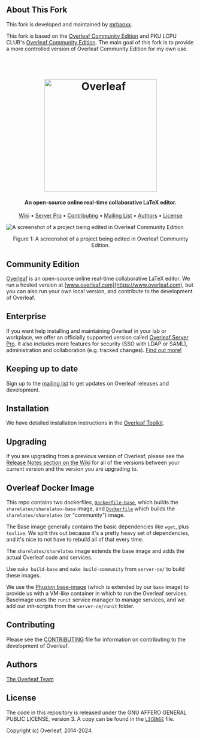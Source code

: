 ## About This Fork

This fork is developed and maintained by [mrhaoxx](https://github.com/mrhaoxx). 


This fork is based on the [Overleaf Community Edition](https://github.com/overleaf/overleaf) and PKU LCPU CLUB's [Overleaf Community Edition](https://github.com/lcpu-club/overleaf). The main goal of this fork is to provide a more controlled version of Overleaf Community Edition for my own use.

<h1 align="center">
  <br>
  <a href="https://www.overleaf.com"><img src="doc/logo.png" alt="Overleaf" width="300"></a>
</h1>

<h4 align="center">An open-source online real-time collaborative LaTeX editor.</h4>

<p align="center">
  <a href="https://github.com/overleaf/overleaf/wiki">Wiki</a> •
  <a href="https://www.overleaf.com/for/enterprises">Server Pro</a> •
  <a href="#contributing">Contributing</a> •
  <a href="https://mailchi.mp/overleaf.com/community-edition-and-server-pro">Mailing List</a> •
  <a href="#authors">Authors</a> •
  <a href="#license">License</a>
</p>

<img src="doc/screenshot.png" alt="A screenshot of a project being edited in Overleaf Community Edition">
<p align="center">
  Figure 1: A screenshot of a project being edited in Overleaf Community Edition.
</p>

## Community Edition

[Overleaf](https://www.overleaf.com) is an open-source online real-time collaborative LaTeX editor. We run a hosted version at [www.overleaf.com](https://www.overleaf.com), but you can also run your own local version, and contribute to the development of Overleaf.

## Enterprise

If you want help installing and maintaining Overleaf in your lab or workplace, we offer an officially supported version called [Overleaf Server Pro](https://www.overleaf.com/for/enterprises). It also includes more features for security (SSO with LDAP or SAML), administration and collaboration (e.g. tracked changes). [Find out more!](https://www.overleaf.com/for/enterprises)

## Keeping up to date

Sign up to the [mailing list](https://mailchi.mp/overleaf.com/community-edition-and-server-pro) to get updates on Overleaf releases and development.

## Installation

We have detailed installation instructions in the [Overleaf Toolkit](https://github.com/overleaf/toolkit/).

## Upgrading

If you are upgrading from a previous version of Overleaf, please see the [Release Notes section on the Wiki](https://github.com/overleaf/overleaf/wiki#release-notes) for all of the versions between your current version and the version you are upgrading to.

## Overleaf Docker Image

This repo contains two dockerfiles, [`Dockerfile-base`](server-ce/Dockerfile-base), which builds the
`sharelatex/sharelatex-base` image, and [`Dockerfile`](server-ce/Dockerfile) which builds the
`sharelatex/sharelatex` (or "community") image.

The Base image generally contains the basic dependencies like `wget`, plus `texlive`.
We split this out because it's a pretty heavy set of
dependencies, and it's nice to not have to rebuild all of that every time.

The `sharelatex/sharelatex` image extends the base image and adds the actual Overleaf code
and services.

Use `make build-base` and `make build-community` from `server-ce/` to build these images.

We use the [Phusion base-image](https://github.com/phusion/baseimage-docker)
(which is extended by our `base` image) to provide us with a VM-like container
in which to run the Overleaf services. Baseimage uses the `runit` service
manager to manage services, and we add our init-scripts from the `server-ce/runit`
folder.


## Contributing

Please see the [CONTRIBUTING](CONTRIBUTING.md) file for information on contributing to the development of Overleaf.

## Authors

[The Overleaf Team](https://www.overleaf.com/about)

## License

The code in this repository is released under the GNU AFFERO GENERAL PUBLIC LICENSE, version 3. A copy can be found in the [`LICENSE`](LICENSE) file.

Copyright (c) Overleaf, 2014-2024.
